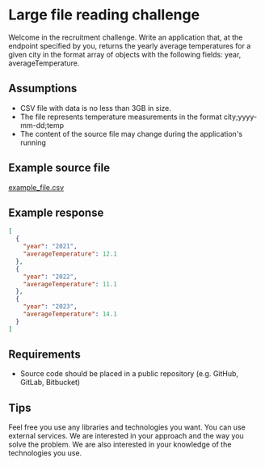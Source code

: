 # Large file reading challenge

Welcome in the recruitment challenge.
Write an application that, at the endpoint specified by you, returns the yearly average temperatures for a given city in the format array of objects with the following fields: year, averageTemperature.

## Assumptions

- CSV file with data is no less than 3GB in size.
- The file represents temperature measurements in the format city;yyyy-mm-dd;temp
- The content of the source file may change during the application's running

## Example source file
[example_file.csv](example_file.csv)


## Example response
```json
[
  {
	"year": "2021",
	"averageTemperature": 12.1
  },
  {
	"year": "2022",
	"averageTemperature": 11.1
  },
  {
	"year": "2023",
	"averageTemperature": 14.1
  }
]
```

## Requirements
- Source code should be placed in a public repository (e.g. GitHub, GitLab, Bitbucket)

## Tips
Feel free you use any libraries and technologies you want. You can use external services. We are interested in your approach and the way you solve the problem. We are also interested in your knowledge of the technologies you use.
